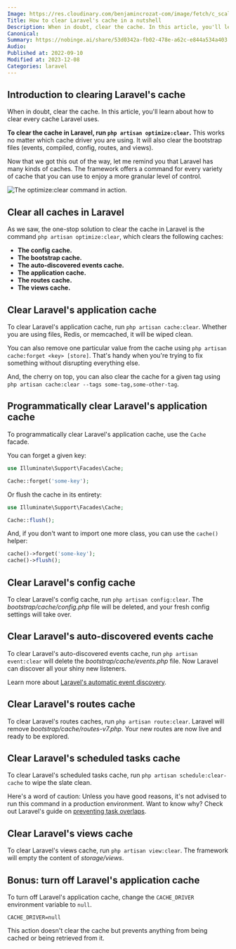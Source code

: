 ```yaml
---
Image: https://res.cloudinary.com/benjamincrozat-com/image/fetch/c_scale,f_webp,q_auto,w_1200/https://life-long-bunny.fra1.digitaloceanspaces.com/media-library/production/4/crazy-monitors-guy_ru8pgz.jpg
Title: How to clear Laravel's cache in a nutshell
Description: When in doubt, clear the cache. In this article, you'll learn about how to clear every cache Laravel uses.
Canonical: 
Summary: https://nobinge.ai/share/53d0342a-fb02-478e-a62c-e844a534a403
Audio:
Published at: 2022-09-10
Modified at: 2023-12-08
Categories: laravel
---
```


## Introduction to clearing Laravel's cache

When in doubt, clear the cache. In this article, you'll learn about how to clear every cache Laravel uses.

**To clear the cache in Laravel, run `php artisan optimize:clear`.** This works no matter which cache driver you are using. It will also clear the bootstrap files (events, compiled, config, routes, and views).

Now that we got this out of the way, let me remind you that Laravel has many kinds of caches. The framework offers a command for every variety of cache that you can use to enjoy a more granular level of control.

![The optimize:clear command in action.](https://life-long-bunny.fra1.digitaloceanspaces.com/media-library/production/247/conversions/fUYsLdG7jk25WIM9Y9RZWNawuPaX6q-metaQ2xlYW5TaG90IDIwMjMtMTEtMDkgYXQgMTQuNDAuNDhAMngucG5n--medium.jpg)

## Clear all caches in Laravel

As we saw, the one-stop solution to clear the cache in Laravel is the command `php artisan optimize:clear`, which clears the following caches:

- **The config cache.**
- **The bootstrap cache.**
- **The auto-discovered events cache.**
- **The application cache.**
- **The routes cache.**
- **The views cache.**

## Clear Laravel's application cache

To clear Laravel's application cache, run `php artisan cache:clear`. Whether you are using files, Redis, or memcached, it will be wiped clean.

You can also remove one particular value from the cache using `php artisan cache:forget <key> [store]`. That's handy when you're trying to fix something without disrupting everything else.

And, the cherry on top, you can also clear the cache for a given tag using `php artisan cache:clear --tags some-tag,some-other-tag`.

## Programmatically clear Laravel's application cache

To programmatically clear Laravel's application cache, use the `Cache` facade.

You can forget a given key:

```php
use Illuminate\Support\Facades\Cache;

Cache::forget('some-key');
```

Or flush the cache in its entirety:

```php
use Illuminate\Support\Facades\Cache;

Cache::flush();
```

And, if you don't want to import one more class, you can use the `cache()` helper:

```php
cache()->forget('some-key');
cache()->flush();
```

## Clear Laravel's config cache

To clear Laravel's config cache, run `php artisan config:clear`. The *bootstrap/cache/config.php* file will be deleted, and your fresh config settings will take over.

## Clear Laravel's auto-discovered events cache

To clear Laravel's auto-discovered events cache, run `php artisan event:clear` will delete the *bootstrap/cache/events.php* file. Now Laravel can discover all your shiny new listeners.

Learn more about [Laravel's automatic event discovery](https://laravel.com/docs/9.x/events#event-discovery).

## Clear Laravel's routes cache

To clear Laravel's routes caches, run `php artisan route:clear`. Laravel will remove *bootstrap/cache/routes-v7.php*. Your new routes are now live and ready to be explored.

## Clear Laravel's scheduled tasks cache

To clear Laravel's scheduled tasks cache, run `php artisan schedule:clear-cache` to wipe the slate clean.

Here's a word of caution: Unless you have good reasons, it's not advised to run this command in a production environment. Want to know why? Check out Laravel's guide on [preventing task overlaps](https://laravel.com/docs/9.x/scheduling#preventing-task-overlaps).

## Clear Laravel's views cache

To clear Laravel's views cache, run `php artisan view:clear`. The framework will empty the content of *storage/views*.

## Bonus: turn off Laravel's application cache

To turn off Laravel's application cache, change the `CACHE_DRIVER` environment variable to `null`.

```
CACHE_DRIVER=null
```

This action doesn't clear the cache but prevents anything from being cached or being retrieved from it.

